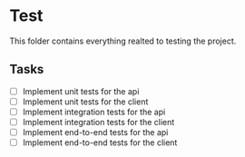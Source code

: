 # Test

This folder contains everything realted to testing the project.

## Tasks

- [ ] Implement unit tests for the api
- [ ] Implement unit tests for the client
- [ ] Implement integration tests for the api
- [ ] Implement integration tests for the client
- [ ] Implement end-to-end tests for the api
- [ ] Implement end-to-end tests for the client